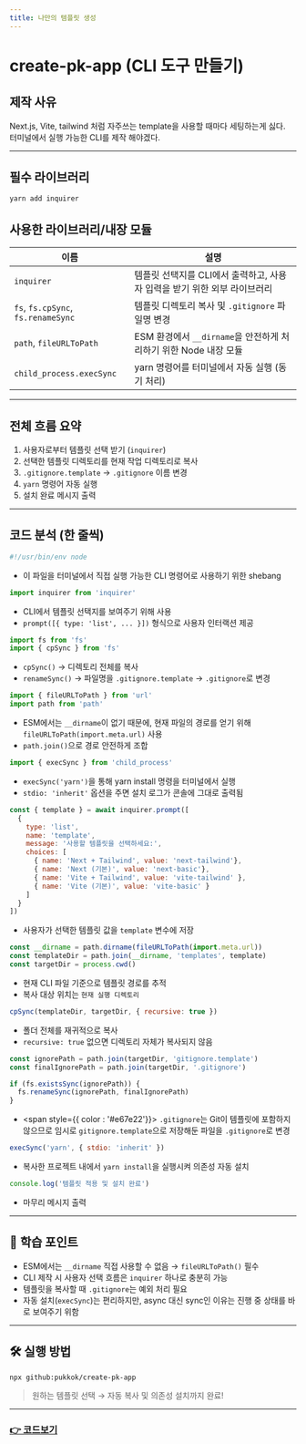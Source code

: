 ```yaml
---
title: 나만의 템플릿 생성 
---
```


# create-pk-app (CLI 도구 만들기)

## 제작 사유

Next.js, Vite, tailwind 처럼 자주쓰는 template을 사용할 때마다 세팅하는게 싫다. <br/>
터미널에서 실행 가능한 CLI를 제작 해야겠다.

---

## 필수 라이브러리
```bash
yarn add inquirer
```

## 사용한 라이브러리/내장 모듈

| 이름                                 | 설명                                            |
| ---------------------------------- | --------------------------------------------- |
| `inquirer`                         | 템플릿 선택지를 CLI에서 출력하고, 사용자 입력을 받기 위한 외부 라이브러리   |
| `fs`, `fs.cpSync`, `fs.renameSync` | 템플릿 디렉토리 복사 및 `.gitignore` 파일명 변경             |
| `path`, `fileURLToPath`            | ESM 환경에서 `__dirname`을 안전하게 처리하기 위한 Node 내장 모듈 |
| `child_process.execSync`           | yarn 명령어를 터미널에서 자동 실행 (동기 처리)                 |

---

## 전체 흐름 요약

1. 사용자로부터 템플릿 선택 받기 (`inquirer`)
2. 선택한 템플릿 디렉토리를 현재 작업 디렉토리로 복사
3. `.gitignore.template` → `.gitignore` 이름 변경
4. `yarn` 명령어 자동 실행
5. 설치 완료 메시지 출력

---

## 코드 분석 (한 줄씩)

```js
#!/usr/bin/env node
```

* 이 파일을 터미널에서 직접 실행 가능한 CLI 명령어로 사용하기 위한 shebang

```js
import inquirer from 'inquirer'
```

* CLI에서 템플릿 선택지를 보여주기 위해 사용
* `prompt([{ type: 'list', ... }])` 형식으로 사용자 인터랙션 제공

```js
import fs from 'fs'
import { cpSync } from 'fs'
```

* `cpSync()` → 디렉토리 전체를 복사
* `renameSync()` → 파일명을 `.gitignore.template` → `.gitignore`로 변경

```js
import { fileURLToPath } from 'url'
import path from 'path'
```

* ESM에서는 `__dirname`이 없기 때문에,
  현재 파일의 경로를 얻기 위해 `fileURLToPath(import.meta.url)` 사용
* `path.join()`으로 경로 안전하게 조합

```js
import { execSync } from 'child_process'
```

* `execSync('yarn')`을 통해 yarn install 명령을 터미널에서 실행
* `stdio: 'inherit'` 옵션을 주면 설치 로그가 콘솔에 그대로 출력됨

```js
const { template } = await inquirer.prompt([
  {
    type: 'list',
    name: 'template',
    message: '사용할 템플릿을 선택하세요:',
    choices: [
      { name: 'Next + Tailwind', value: 'next-tailwind'},
      { name: 'Next (기본)', value: 'next-basic'},
      { name: 'Vite + Tailwind', value: 'vite-tailwind' },
      { name: 'Vite (기본)', value: 'vite-basic' }
    ]
  }
])
```

* 사용자가 선택한 템플릿 값을 `template` 변수에 저장

```js
const __dirname = path.dirname(fileURLToPath(import.meta.url))
const templateDir = path.join(__dirname, 'templates', template)
const targetDir = process.cwd()
```

* 현재 CLI 파일 기준으로 템플릿 경로를 추적
* 복사 대상 위치는 `현재 실행 디렉토리`

```js
cpSync(templateDir, targetDir, { recursive: true })
```

* 폴더 전체를 재귀적으로 복사
* `recursive: true` 없으면 디렉토리 자체가 복사되지 않음

```js
const ignorePath = path.join(targetDir, 'gitignore.template')
const finalIgnorePath = path.join(targetDir, '.gitignore')

if (fs.existsSync(ignorePath)) {
  fs.renameSync(ignorePath, finalIgnorePath)
}
```

* <span style={{ color : '#e67e22'}}> `.gitignore`는 Git이 템플릿에 포함하지 않으므로</span>
  임시로 `gitignore.template`으로 저장해둔 파일을 `.gitignore`로 변경

```js
execSync('yarn', { stdio: 'inherit' })
```

* 복사한 프로젝트 내에서 `yarn install`을 실행시켜 의존성 자동 설치

```js
console.log('템플릿 적용 및 설치 완료')
```

* 마무리 메시지 출력

---

## 📌 학습 포인트

* ESM에서는 `__dirname` 직접 사용할 수 없음 → `fileURLToPath()` 필수
* CLI 제작 시 사용자 선택 흐름은 `inquirer` 하나로 충분히 가능
* 템플릿을 복사할 때 `.gitignore`는 예외 처리 필요
* 자동 설치(`execSync`)는 편리하지만, async 대신 sync인 이유는 진행 중 상태를 바로 보여주기 위함

---

## 🛠 실행 방법

```bash
npx github:pukkok/create-pk-app
```

> 원하는 템플릿 선택 → 자동 복사 및 의존성 설치까지 완료!

---

### [👉 코드보기](https://github.com/pukkok/create-pk-app)
